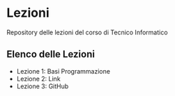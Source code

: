 # Lezioni
Repository delle lezioni del corso di Tecnico Informatico

## Elenco delle Lezioni
- Lezione 1: Basi Programmazione
- Lezione 2: Link
- Lezione 3: GitHub
